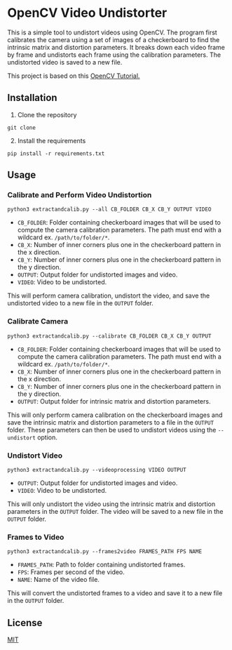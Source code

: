 # OpenCV Video Undistorter
This is a simple tool to undistort videos using OpenCV. The program first calibrates the camera using a set of images of a checkerboard to find the intrinsic matrix and distortion parameters. It breaks down each video frame by frame and undistorts each frame using the calibration parameters. The undistorted video is saved to a new file. 

This project is based on this [OpenCV Tutorial.](https://docs.opencv.org/4.x/dc/dbb/tutorial_py_calibration.html)

## Installation
1) Clone the repository

``git clone ``

2) Install the requirements

``pip install -r requirements.txt``

## Usage
### Calibrate and Perform Video Undistortion
``python3 extractandcalib.py --all CB_FOLDER CB_X CB_Y OUTPUT VIDEO``

* ``CB_FOLDER``: Folder containing checkerboard images that will be used to compute the camera calibration parameters. The path must end with a wildcard ex. ``/path/to/folder/*``.
* ``CB_X``: Number of inner corners plus one in the checkerboard pattern in the x direction.
* ``CB_Y``: Number of inner corners plus one in the checkerboard pattern in the y direction.
* ``OUTPUT``: Output folder for undistorted images and video.
* ``VIDEO``: Video to be undistorted.

This will perform camera calibration, undistort the video, and save the undistorted video to a new file in the ``OUTPUT`` folder.

### Calibrate Camera
``python3 extractandcalib.py --calibrate CB_FOLDER CB_X CB_Y OUTPUT``
* ``CB_FOLDER``: Folder containing checkerboard images that will be used to compute the camera calibration parameters. The path must end with a wildcard ex. ``/path/to/folder/*``.
* ``CB_X``: Number of inner corners plus one in the checkerboard pattern in the x direction.
* ``CB_Y``: Number of inner corners plus one in the checkerboard pattern in the y direction.
* ``OUTPUT``: Output folder for intrinsic matrix and distortion parameters.

This will only perform camera calibration on the checkerboard images and save the intrinsic matrix and distortion parameters to a file in the ``OUTPUT`` folder. These parameters can then be used to undistort videos using the ``--undistort`` option.

### Undistort Video
``python3 extractandcalib.py --videoprocessing VIDEO OUTPUT``
* ``OUTPUT``: Output folder for undistorted images and video.
* ``VIDEO``: Video to be undistorted.

This will only undistort the video using the intrinsic matrix and distortion parameters in the ``OUTPUT`` folder. The video will be saved to a new file in the ``OUTPUT`` folder.

### Frames to Video
``python3 extractandcalib.py --frames2video FRAMES_PATH FPS NAME``
* ``FRAMES_PATH``: Path to folder containing undistorted frames.
* ``FPS``: Frames per second of the video.
* ``NAME``: Name of the video file.

This will convert the undistorted frames to a video and save it to a new file in the ``OUTPUT`` folder.

## License
[MIT](https://choosealicense.com/licenses/mit/)